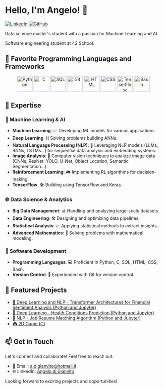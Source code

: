 # Hello, I'm Angelo! 👋

[![LinkedIn](https://img.shields.io/badge/-Connect-blue?style=flat&logo=LinkedIn)](https://www.linkedin.com/in/angelo-d-157381105/)
[![GitHub](https://img.shields.io/badge/-Follow-black?style=flat&logo=GitHub)](https://github.com/adgianv)

Data science master's student with a passion for Machine Learning and AI. 

Software engineering student at 42 School.

## 🚀 Favorite Programming Languages and Frameworks

<p align="center">
  <img src="https://raw.githubusercontent.com/rahul-jha98/github_readme_icons/main/language_and_tools/square/python/python.svg" alt="Python" height="50px"/>
  <img src="https://raw.githubusercontent.com/rahul-jha98/github_readme_icons/main/language_and_tools/square/c/c.svg" alt="C" height="50px"/>
  <img src="https://img.icons8.com/color/48/000000/mysql.png" alt="SQL" height="50px"/>
  <img src="https://img.icons8.com/color/48/000000/git.png" alt="Git" height="50px"/>
  <img src="https://raw.githubusercontent.com/rahul-jha98/github_readme_icons/main/language_and_tools/square/html/html.svg" alt="HTML" height="50px"/>
  <img src="https://raw.githubusercontent.com/rahul-jha98/github_readme_icons/main/language_and_tools/square/css/css.svg" alt="CSS" height="50px"/>
  <img src="https://raw.githubusercontent.com/rahul-jha98/github_readme_icons/main/language_and_tools/square/tensorflow/tensorflow.svg" alt="TensorFlow" height="50px"/>
  <img src="https://raw.githubusercontent.com/rahul-jha98/github_readme_icons/main/language_and_tools/square/bash/bash.svg" alt="Bash" height="50px"/>
</p>

## 🧠 Expertise

### 🤖 Machine Learning & AI
- **Machine Learning**: 📈 Developing ML models for various applications.
- **Deep Learning**: ⛓️ Solving problems building ANNs.
- **Natural Language Processing (NLP)**: 📝 Leveraging NLP models (LLMs, RNNs, LSTMs...) for sequential data analysis and embedding systems.
- **Image Analysis**: 🎇 Computer vision techniques to analyze image data (CNNs, ResNet, YOLO, U-Net, Object Location, Semantic Segmentation...).
- **Reinforcement Learning**: 🎮 Implementing RL algorithms for decision-making.
- **TensorFlow**: 🛠️ Building using TensorFlow and Keras.

### 🌐 Data Science & Analytics
- **Big Data Management**: 📊 Handling and analyzing large-scale datasets.
- **Data Engineering**: 🛠️ Designing and optimizing data pipelines.
- **Statistical Analysis**: 📈 Applying statistical methods to extract insights.
- **Advanced Mathematics**: 🧮 Solving problems with mathematical modeling.

### 🚀 Software Development
- **Programming Languages**: 💻 Proficient in Python, C, SQL, HTML, CSS, Bash.
- **Version Control**: 📜 Experienced with Git for version control.

## 🌟 Featured Projects

- [🤖 Deep Learning and NLP - Transformer Architectures for Financial Sentiment Analysis (Python and Jupyter)](https://github.com/adgianv/NLP-Transformer_architectures-Financial_Sentiment_Analysis_Twitter)
- [🧠 Deep Learning - Health Conditions Prediction (Python and Jupyter)](https://github.com/adgianv/DeepLearning-MLP_Patients_Health_Predictions)
- [🔁 NLP - Job Resume Matching Algorithm (Python and Jupyter)](https://github.com/adgianv/NLP-Job_CV_Matcher)
- [🎮 2D Game (C)](https://github.com/adgianv/2D_Game-PacMan)

## 📫 Get in Touch

Let's connect and collaborate! Feel free to reach out:

- 📧 Email: a.digianvito@hotmail.it
- 🌐 LinkedIn: [Angelo di Gianvito](https://www.linkedin.com/in/angelo-d-157381105/)

Looking forward to exciting projects and opportunities!
